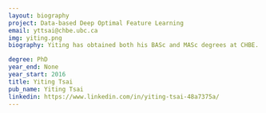 ```yaml
---
layout: biography
project: Data-based Deep Optimal Feature Learning
email: yttsai@chbe.ubc.ca
img: yiting.png
biography: Yiting has obtained both his BASc and MASc degrees at CHBE. His current PhD research is focused on feature extraction, the identification of combined raw input variables which contribute to various process outcomes. This is achieved using Machine Learning algorithms such as Deep Learning, Variational Autoencoders, and Generative Adversarial Networks. Yiting is also working as a part-time data analyst in a consulting company, where he uses his fluency in Python to design predictive models to forecast and diagnose anomalies for real-time process data.

degree: PhD
year_end: None
year_start: 2016
title: Yiting Tsai
pub_name: Yiting Tsai
linkedin: https://www.linkedin.com/in/yiting-tsai-48a7375a/
---
```

